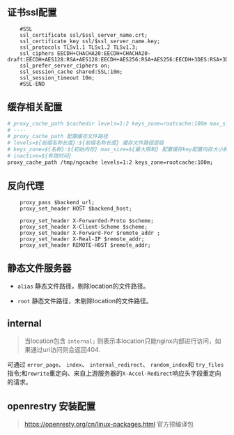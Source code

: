 
 ## 证书ssl配置

```
    #SSL
    ssl_certificate ssl/$ssl_server_name.crt;
    ssl_certificate_key ssl/$ssl_server_name.key;
    ssl_protocols TLSv1.1 TLSv1.2 TLSv1.3;
    ssl_ciphers EECDH+CHACHA20:EECDH+CHACHA20-draft:EECDH+AES128:RSA+AES128:EECDH+AES256:RSA+AES256:EECDH+3DES:RSA+3DES:!MD5;
    ssl_prefer_server_ciphers on;
    ssl_session_cache shared:SSL:10m;
    ssl_session_timeout 10m;
    #SSL-END
```

## 缓存相关配置

```bash
# proxy_cache_path $cachedir levels=1:2 keys_zone=rootcache:100m max_size=10g 
# ----
# proxy_cache_path 配置缓存文件路径 
# levels=${前缀名称长度}:${前缀名称长度} 缓存文件路径层级
# keys_zone=${名称}:${初始内存} max_size=${最大限制} 配置缓存key配置内存大小和名称,
# inactive=${有效时间}
proxy_cache_path /tmp/ngcache levels=1:2 keys_zone=rootcache:100m;
```

## 反向代理

```
    proxy_pass $backend_url;
    proxy_set_header HOST $backend_host;

    proxy_set_header X-Forwarded-Proto $scheme;
    proxy_set_header X-Client-Scheme $scheme;
    proxy_set_header X-Forward-For $remote_addr ;
    proxy_set_header X-Real-IP $remote_addr;
    proxy_set_header REMOTE-HOST $remote_addr;
```


## 静态文件服务器

- `alias` 静态文件路径，剔除location的文件路径。

- `root` 静态文件路径，未剔除location的文件路径。


## internal

> 当location包含 `internal;` 则表示本location只能nginx内部进行访问，如果通过uri访问则会返回404.

可通过 `error_page`、 `index`、 `internal_redirect`、 `random_index`和 `try_files`指令;和`rewrite`重定向、来自上游服务器的`X-Accel-Redirect`响应头字段重定向的请求。





## openrestry 安装配置

> https://openresty.org/cn/linux-packages.html 官方预编译包

